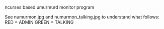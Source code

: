 ncurses based umurmurd monitor program

See numurmon.jpg and numurmon_talking.jpg to understand what follows:
  RED = ADMIN
  GREEN = TALKING
